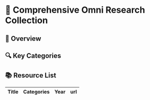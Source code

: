 # 🤖 Comprehensive Omni Research Collection
## 🌟 Overview
## 🔍 Key Categories
## 📚 Resource List
| Title | Categories | Year | url |
| --- | --- | --- | --- |
